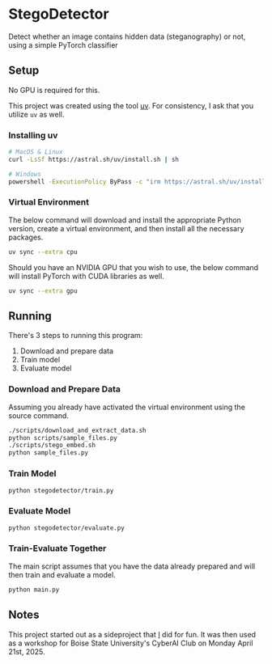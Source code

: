 # StegoDetector

Detect whether an image contains hidden data (steganography) or not, using a
simple PyTorch classifier

## Setup

No GPU is required for this.

This project was created using the tool [uv](https://docs.astral.sh/uv/). For consistency, I ask
that you utilize `uv` as well.

### Installing uv

```bash
# MacOS & Linux
curl -LsSf https://astral.sh/uv/install.sh | sh

# Windows
powershell -ExecutionPolicy ByPass -c "irm https://astral.sh/uv/install.ps1 | iex"
```

### Virtual Environment

The below command will download and install the appropriate Python version, create a virtual environment,
and then install all the necessary packages.

```bash
uv sync --extra cpu
```

Should you have an NVIDIA GPU that you wish to use, the below command will install PyTorch with CUDA
libraries as well.

```bash
uv sync --extra gpu
```

## Running

There's 3 steps to running this program:

1. Download and prepare data
2. Train model
3. Evaluate model

### Download and Prepare Data

Assuming you already have activated the virtual environment using the source command.

```bash
./scripts/download_and_extract_data.sh
python scripts/sample_files.py
./scripts/stego_embed.sh
python sample_files.py
```

### Train Model

```bash
python stegodetector/train.py
```

### Evaluate Model

```bash
python stegodetector/evaluate.py
```

### Train-Evaluate Together

The main script assumes that you have the data already prepared and will then train and evaluate a
model.

```bash
python main.py
```

## Notes

This project started out as a sideproject that [I](https://github.com/Dylan-Gresham) did for fun.
It was then used as a workshop for Boise State University's CyberAI Club on Monday April 21st, 2025.
